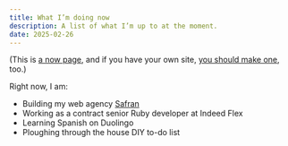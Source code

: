 ```yaml
---
title: What I’m doing now
description: A list of what I’m up to at the moment.
date: 2025-02-26
---
```


<aside>

(This is [a now page](https://nownownow.com/about), and if you have your own site, [you should make one](https://nownownow.com/about), too.)

</aside>

Right now, I am:

* Building my web agency [Safran](https://www.safran.agency)
* Working as a contract senior Ruby developer at Indeed Flex
* Learning Spanish on Duolingo
* Ploughing through the house DIY to-do list

